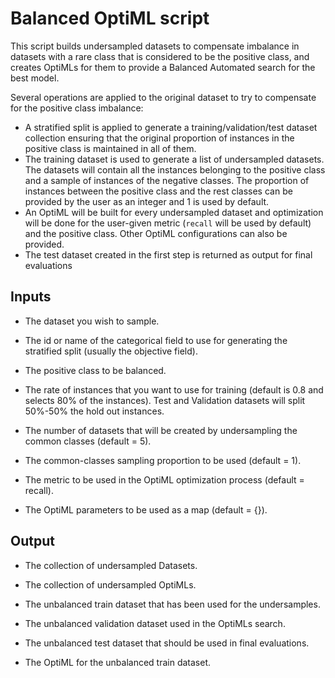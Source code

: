 # Balanced OptiML script

This script builds undersampled datasets to compensate imbalance in datasets
with a rare class that is considered to be the positive class,
and creates OptiMLs for them to provide a Balanced Automated search for
the best model.


Several operations are applied to the original dataset to try to compensate
for the positive class imbalance:

- A stratified split is applied to generate a training/validation/test
  dataset collection ensuring that the original proportion of instances in
  the positive class is maintained in all of them.
- The training dataset is used to generate a list of undersampled datasets.
  The datasets will contain all the instances belonging to the positive class
  and a sample of instances of the negative classes. The proportion of instances
  between the positive class and the rest classes can be provided by the user
  as an integer and 1 is used by default.
- An OptiML will be built for every undersampled dataset and optimization will
  be done for the user-given metric (`recall` will be used by default) and the
  positive class. Other OptiML configurations can also be provided.
- The test dataset created in the first step is returned as output for
  final evaluations

## Inputs

- The dataset you wish to sample.

- The id or name of the categorical field to use for generating the stratified
  split (usually the objective field).

- The positive class to be balanced.

- The rate of instances that you want to use for training (default is 0.8 and
  selects 80% of the instances). Test and Validation datasets will split
  50%-50% the hold out instances.

- The number of datasets that will be created by undersampling the common
  classes (default = 5).

- The common-classes sampling proportion to be used (default = 1).

- The metric to be used in the OptiML optimization process (default = recall).

- The OptiML parameters to be used as a map (default = {}).

## Output

- The collection of undersampled Datasets.

- The collection of undersampled OptiMLs.

- The unbalanced train dataset that has been used for the undersamples.

- The unbalanced validation dataset used in the OptiMLs search.

- The unbalanced test dataset that should be used in final evaluations.

- The OptiML for the unbalanced train dataset.

